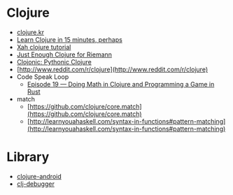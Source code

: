 Clojure
=======
* [clojure.kr](http://clojure.kr)
* [Learn Clojure in 15 minutes, perhaps](http://adambard.com/blog/clojure-in-15-minutes/)
* [Xah clojure tutorial](http://xahlee.info/clojure/clojure_index.html)
* [Just Enough Clojure for Riemann](http://kartar.net/2015/04/just-enough-clojure-for-riemann/)
* [Clojonic: Pythonic Clojure](http://www.pixelmonkey.org/2014/11/02/clojonic)
* [http://www.reddit.com/r/clojure](http://www.reddit.com/r/clojure)
* Code Speak Loop
  * [Episode 19 — Doing Math in Clojure and Programming a Game in Rust](http://podcast.codespeakloop.com/2014/12/episode-19-doing-maths-in-clojure-and.html)
* match
  * [https://github.com/clojure/core.match](https://github.com/clojure/core.match)
  * [http://learnyouahaskell.com/syntax-in-functions#pattern-matching](http://learnyouahaskell.com/syntax-in-functions#pattern-matching)

# Library
* [clojure-android](http://clojure-android.info/)
* [clj-debugger](https://github.com/razum2um/clj-debugger)

